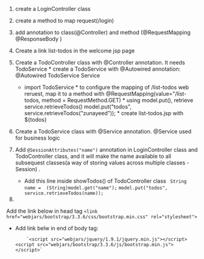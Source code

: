  
  1.  create a LoginController class
  2.  create a method to map request(/login) 
  3.  add annotation to class(@Controller) and method (@RequestMapping  @ResponseBody )
  4.  Create a link list-todos in the welcome jsp page 
  5.  Create a TodoController class with @Controller annotation. It needs TodoService 
  	* create a TodoService with @Autowired annotation: @Autowired TodoService Service
	     - import TodoService
	 * to configure the mapping of /list-todos web reruest, map it to a method with 
	    @RequestMapping(value="/list-todos, method = RequestMethod.GET) 
	 * using model.put(), retrieve  service.retrieveTodos()
	     model.put("todos", service.retrieveTodos("zunayeed"));
	 * create list-todos.jsp  with  ${todos}
  6.  Create a TodoService class with @Service annotation. @Service  used for business logic 
  7.  Add `@SessionAttributes("name")` annotation in LoginController class and TodoController class, and it will make the name available to all subsequest classes(a way of storing values across multiple classes - Session) . 
       * Add this line inside  showTodos() of TodoController class
      ` String name =  (String)model.get("name");`
      `model.put("todos", service.retrieveTodos(name)); `
  
  
  8. 
  Add the link below in head tag 
  `<link href="webjars/bootstrap/3.3.6/css/bootstrap.min.css"
	    		rel="stylesheet">`


   * Add link belw in end of body tag: 
   
             `<script src="webjars/jquery/1.9.1/jquery.min.js"></script>
	     <script src="webjars/bootstrap/3.3.6/js/bootstrap.min.js"></script>`
